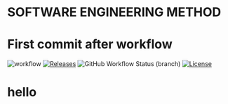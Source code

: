 # SOFTWARE ENGINEERING METHOD
# First commit after workflow
![workflow](https://github.com/101eaemonkhan/seMethods/actions/workflows/main.yml/badge.svg)
[![Releases](https://img.shields.io/github/release/101eaemonkhan/App/develop=main)](https://github.com/101eaemonkhan/App/releases)
![GitHub Workflow Status (branch)](https://img.shields.io/github/actions/workflow/status/101eaemonkhan/seMethods/main.yml?develop=main)
[![License](https://img.shields.io/badge/License-Apache_2.0-blue.svg)](https://opensource.org/licenses/Apache-2.0)


#  hello